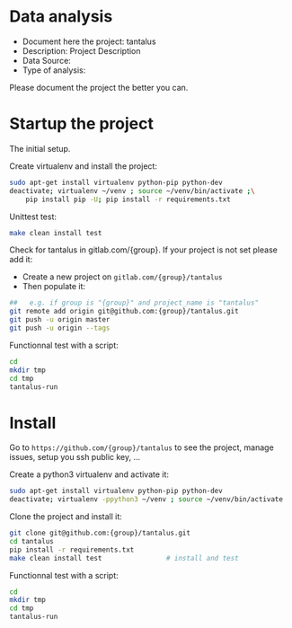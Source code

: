 # Data analysis
- Document here the project: tantalus
- Description: Project Description
- Data Source:
- Type of analysis:

Please document the project the better you can.

# Startup the project

The initial setup.

Create virtualenv and install the project:
```bash
sudo apt-get install virtualenv python-pip python-dev
deactivate; virtualenv ~/venv ; source ~/venv/bin/activate ;\
    pip install pip -U; pip install -r requirements.txt
```

Unittest test:
```bash
make clean install test
```

Check for tantalus in gitlab.com/{group}.
If your project is not set please add it:

- Create a new project on `gitlab.com/{group}/tantalus`
- Then populate it:

```bash
##   e.g. if group is "{group}" and project_name is "tantalus"
git remote add origin git@github.com:{group}/tantalus.git
git push -u origin master
git push -u origin --tags
```

Functionnal test with a script:

```bash
cd
mkdir tmp
cd tmp
tantalus-run
```

# Install

Go to `https://github.com/{group}/tantalus` to see the project, manage issues,
setup you ssh public key, ...

Create a python3 virtualenv and activate it:

```bash
sudo apt-get install virtualenv python-pip python-dev
deactivate; virtualenv -ppython3 ~/venv ; source ~/venv/bin/activate
```

Clone the project and install it:

```bash
git clone git@github.com:{group}/tantalus.git
cd tantalus
pip install -r requirements.txt
make clean install test                # install and test
```
Functionnal test with a script:

```bash
cd
mkdir tmp
cd tmp
tantalus-run
```
